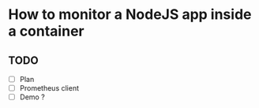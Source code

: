 # How to monitor a NodeJS app inside a container

## TODO

- [ ] Plan
- [ ] Prometheus client
- [ ] Demo ?
